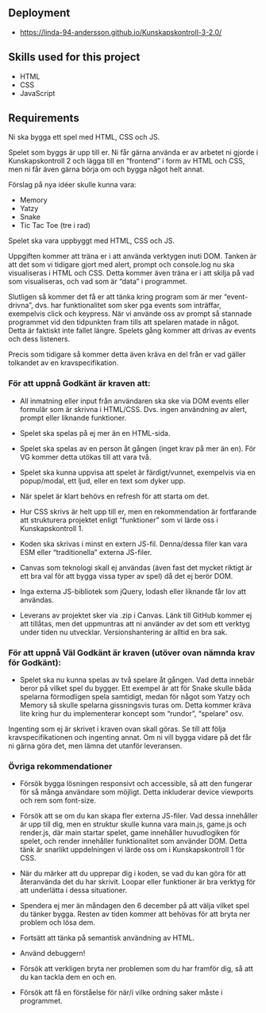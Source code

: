 ## Deployment
* https://linda-94-andersson.github.io/Kunskapskontroll-3-2.0/

## Skills used for this project
* HTML
* CSS
* JavaScript

## Requirements

Ni ska bygga ett spel med HTML, CSS och JS.

Spelet som byggs är upp till er. Ni får gärna använda er av arbetet ni gjorde i Kunskapskontroll 2 och lägga till en “frontend” i form av HTML och CSS, men ni får även gärna börja om och bygga något helt annat. 

Förslag på nya idéer skulle kunna vara:
* Memory
* Yatzy
* Snake
* Tic Tac Toe (tre i rad)

Spelet ska vara uppbyggt med HTML, CSS och JS.

Uppgiften kommer att träna er i att använda verktygen inuti DOM. Tanken är att det som vi tidigare gjort med alert, prompt och console.log nu ska visualiseras i HTML och CSS. Detta kommer även träna er i att skilja på vad som visualiseras, och vad som är “data” i programmet. 

Slutligen så kommer det få er att tänka kring program som är mer “event-drivna”, dvs. har funktionalitet som sker pga events som inträffar, exempelvis click och keypress. När vi använde oss av prompt så stannade programmet vid den tidpunkten fram tills att spelaren matade in något. Detta är faktiskt inte fallet längre. Spelets gång kommer att drivas av events och dess listeners.

Precis som tidigare så kommer detta även kräva en del från er vad gäller tolkandet av en kravspecifikation.

### För att uppnå Godkänt är kraven att:

* All inmatning eller input från användaren ska ske via DOM events eller formulär som är skrivna i HTML/CSS. Dvs. ingen användning av alert, prompt eller liknande funktioner.

* Spelet ska spelas på ej mer än en HTML-sida.

* Spelet ska spelas av en person åt gången (inget krav på mer än en). För VG kommer detta utökas till att vara två.

* Spelet ska kunna uppvisa att spelet är färdigt/vunnet, exempelvis via en popup/modal, ett ljud, eller en text som dyker upp.

* När spelet är klart behövs en refresh för att starta om det.

* Hur CSS skrivs är helt upp till er, men en rekommendation är fortfarande att strukturera projektet enligt “funktioner” som vi lärde oss i Kunskapskontroll 1.

* Koden ska skrivas i minst en extern JS-fil. Denna/dessa filer kan vara ESM eller “traditionella” externa JS-filer.

* Canvas som teknologi skall ej användas (även fast det mycket riktigt är ett bra val för att bygga vissa typer av spel) då det ej berör DOM.

* Inga externa JS-bibliotek som jQuery, lodash eller liknande får lov att användas.

* Leverans av projektet sker via .zip i Canvas. Länk till GitHub kommer ej att tillåtas, men det uppmuntras att ni använder av det som ett verktyg under tiden nu utvecklar. Versionshantering är alltid en bra sak.

### För att uppnå Väl Godkänt är kraven (utöver ovan nämnda krav för Godkänt):

* Spelet ska nu kunna spelas av två spelare åt gången. Vad detta innebär beror på vilket spel du bygger. Ett exempel är att för Snake skulle båda spelarna förmodligen spela samtidigt, medan för något som Yatzy och Memory så skulle spelarna gissningsvis turas om. Detta kommer kräva lite kring hur du implementerar koncept som “rundor”, “spelare” osv.

Ingenting som ej är skrivet i kraven ovan skall göras. Se till att följa kravspecifikationen och ingenting annat. Om ni vill bygga vidare på det får ni gärna göra det, men lämna det utanför leveransen.

### Övriga rekommendationer

* Försök bygga lösningen responsivt och accessible, så att den fungerar för så många användare som möjligt. Detta inkluderar device viewports och rem som font-size.

* Försök att se om du kan skapa fler externa JS-filer. Vad dessa innehåller är upp till dig, men en struktur skulle kunna vara main.js, game.js och render.js, där main startar spelet, game innehåller huvudlogiken för spelet, och render innehåller funktionalitet som använder DOM. Detta tänk är snarlikt uppdelningen vi lärde oss om i Kunskapskontroll 1 för CSS.

* När du märker att du upprepar dig i koden, se vad du kan göra för att återanvända det du har skrivit. Loopar eller funktioner är bra verktyg för att underlätta i dessa situationer.

* Spendera ej mer än måndagen den 6 december på att välja vilket spel du tänker bygga. Resten av tiden kommer att behövas för att bryta ner problem och lösa dem.

* Fortsätt att tänka på semantisk användning av HTML.

* Använd debuggern!

* Försök att verkligen bryta ner problemen som du har framför dig, så att du kan tackla dem en och en.

* Försök att få en förståelse för när/i vilke ordning saker måste i programmet.
